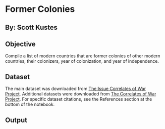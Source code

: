 # Former Colonies
## By: Scott Kustes

## Objective
Compile a list of modern countries that are former colonies of other modern countries, their colonizers, year of colonization, and year of independence.

## Dataset
The main dataset was downloaded from <a href='http://www.paulhensel.org/icow.html' target='_new'>The Issue Correlates of War Project</a>. Additional datasets were downloaded from <a href='http://www.correlatesofwar.org' target='_new'>The Correlates of War Project</a>.  For specific dataset citations, see the References section at the bottom of the notebook.

## Output
